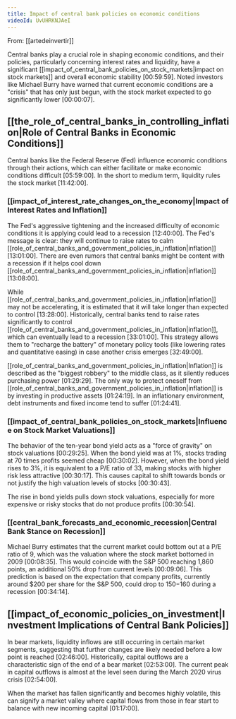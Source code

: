 ```yaml
---
title: Impact of central bank policies on economic conditions
videoId: UvUHRKNJAeI
---
```


From: [[artedeinvertir]] <br/> 

Central banks play a crucial role in shaping economic conditions, and their policies, particularly concerning interest rates and liquidity, have a significant [[impact_of_central_bank_policies_on_stock_markets|impact on stock markets]] and overall economic stability <a class="yt-timestamp" data-t="00:59:59">[00:59:59]</a>. Noted investors like Michael Burry have warned that current economic conditions are a "crisis" that has only just begun, with the stock market expected to go significantly lower <a class="yt-timestamp" data-t="00:00:07">[00:00:07]</a>.

## [[the_role_of_central_banks_in_controlling_inflation|Role of Central Banks in Economic Conditions]]

Central banks like the Federal Reserve (Fed) influence economic conditions through their actions, which can either facilitate or make economic conditions difficult <a class="yt-timestamp" data-t="05:59:00">[05:59:00]</a>. In the short to medium term, liquidity rules the stock market <a class="yt-timestamp" data-t="11:42:00">[11:42:00]</a>.

### [[impact_of_interest_rate_changes_on_the_economy|Impact of Interest Rates and Inflation]]

The Fed's aggressive tightening and the increased difficulty of economic conditions it is applying could lead to a recession <a class="yt-timestamp" data-t="12:40:00">[12:40:00]</a>. The Fed's message is clear: they will continue to raise rates to calm [[role_of_central_banks_and_government_policies_in_inflation|inflation]] <a class="yt-timestamp" data-t="13:01:00">[13:01:00]</a>. There are even rumors that central banks might be content with a recession if it helps cool down [[role_of_central_banks_and_government_policies_in_inflation|inflation]] <a class="yt-timestamp" data-t="13:08:00">[13:08:00]</a>.

While [[role_of_central_banks_and_government_policies_in_inflation|inflation]] may not be accelerating, it is estimated that it will take longer than expected to control <a class="yt-timestamp" data-t="13:28:00">[13:28:00]</a>. Historically, central banks tend to raise rates significantly to control [[role_of_central_banks_and_government_policies_in_inflation|inflation]], which can eventually lead to a recession <a class="yt-timestamp" data-t="33:01:00">[33:01:00]</a>. This strategy allows them to "recharge the battery" of monetary policy tools (like lowering rates and quantitative easing) in case another crisis emerges <a class="yt-timestamp" data-t="32:49:00">[32:49:00]</a>.

[[role_of_central_banks_and_government_policies_in_inflation|Inflation]] is described as the "biggest robbery" to the middle class, as it silently reduces purchasing power <a class="yt-timestamp" data-t="01:29:29">[01:29:29]</a>. The only way to protect oneself from [[role_of_central_banks_and_government_policies_in_inflation|inflation]] is by investing in productive assets <a class="yt-timestamp" data-t="01:24:19">[01:24:19]</a>. In an inflationary environment, debt instruments and fixed income tend to suffer <a class="yt-timestamp" data-t="01:24:41">[01:24:41]</a>.

### [[impact_of_central_bank_policies_on_stock_markets|Influence on Stock Market Valuations]]

The behavior of the ten-year bond yield acts as a "force of gravity" on stock valuations <a class="yt-timestamp" data-t="00:29:25">[00:29:25]</a>. When the bond yield was at 1%, stocks trading at 70 times profits seemed cheap <a class="yt-timestamp" data-t="00:30:02">[00:30:02]</a>. However, when the bond yield rises to 3%, it is equivalent to a P/E ratio of 33, making stocks with higher risk less attractive <a class="yt-timestamp" data-t="00:30:17">[00:30:17]</a>. This causes capital to shift towards bonds or not justify the high valuation levels of stocks <a class="yt-timestamp" data-t="00:30:43">[00:30:43]</a>.

The rise in bond yields pulls down stock valuations, especially for more expensive or risky stocks that do not produce profits <a class="yt-timestamp" data-t="00:30:54">[00:30:54]</a>.

### [[central_bank_forecasts_and_economic_recession|Central Bank Stance on Recession]]

Michael Burry estimates that the current market could bottom out at a P/E ratio of 9, which was the valuation where the stock market bottomed in 2009 <a class="yt-timestamp" data-t="00:08:35">[00:08:35]</a>. This would coincide with the S&P 500 reaching 1,860 points, an additional 50% drop from current levels <a class="yt-timestamp" data-t="00:09:06">[00:09:06]</a>. This prediction is based on the expectation that company profits, currently around $200 per share for the S&P 500, could drop to $150-$160 during a recession <a class="yt-timestamp" data-t="00:34:14">[00:34:14]</a>.

## [[impact_of_economic_policies_on_investment|Investment Implications of Central Bank Policies]]

In bear markets, liquidity inflows are still occurring in certain market segments, suggesting that further changes are likely needed before a low point is reached <a class="yt-timestamp" data-t="02:46:00">[02:46:00]</a>. Historically, capital outflows are a characteristic sign of the end of a bear market <a class="yt-timestamp" data-t="02:53:00">[02:53:00]</a>. The current peak in capital outflows is almost at the level seen during the March 2020 virus crisis <a class="yt-timestamp" data-t="02:54:00">[02:54:00]</a>.

When the market has fallen significantly and becomes highly volatile, this can signify a market valley where capital flows from those in fear start to balance with new incoming capital <a class="yt-timestamp" data-t="01:17:00">[01:17:00]</a>.